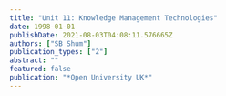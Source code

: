 ```yaml
---
title: "Unit 11: Knowledge Management Technologies"
date: 1998-01-01
publishDate: 2021-08-03T04:08:11.576665Z
authors: ["SB Shum"]
publication_types: ["2"]
abstract: ""
featured: false
publication: "*Open University UK*"
---
```


